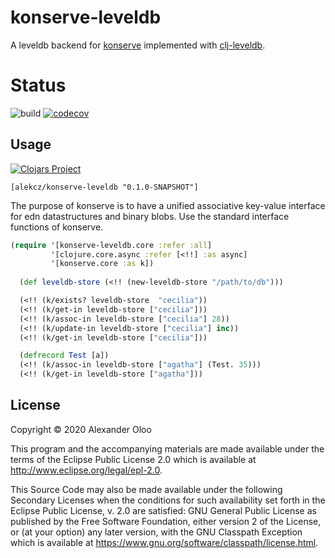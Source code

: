# konserve-leveldb

A leveldb backend for [konserve](https://github.com/replikativ/konserve) implemented with [clj-leveldb](https://github.com/Factual/clj-leveldb). 


# Status

![build](https://github.com/alekcz/konserve-leveldb/workflows/build/badge.svg?branch=master) [![codecov](https://codecov.io/gh/alekcz/konserve-leveldb/branch/master/graph/badge.svg)](https://codecov.io/gh/alekcz/konserve-leveldb) 

## Usage

[![Clojars Project](https://img.shields.io/clojars/v/alekcz/konserve-leveldb.svg)](http://clojars.org/alekcz/konserve-leveldb)

`[alekcz/konserve-leveldb "0.1.0-SNAPSHOT"]`

The purpose of konserve is to have a unified associative key-value interface for
edn datastructures and binary blobs. Use the standard interface functions of konserve.

```clojure
(require '[konserve-leveldb.core :refer :all]
         '[clojure.core.async :refer [<!!] :as async]
         '[konserve.core :as k])
  
  (def leveldb-store (<!! (new-leveldb-store "/path/to/db")))

  (<!! (k/exists? leveldb-store  "cecilia"))
  (<!! (k/get-in leveldb-store ["cecilia"]))
  (<!! (k/assoc-in leveldb-store ["cecilia"] 28))
  (<!! (k/update-in leveldb-store ["cecilia"] inc))
  (<!! (k/get-in leveldb-store ["cecilia"]))

  (defrecord Test [a])
  (<!! (k/assoc-in leveldb-store ["agatha"] (Test. 35)))
  (<!! (k/get-in leveldb-store ["agatha"]))
```

## License

Copyright © 2020 Alexander Oloo

This program and the accompanying materials are made available under the
terms of the Eclipse Public License 2.0 which is available at
http://www.eclipse.org/legal/epl-2.0.

This Source Code may also be made available under the following Secondary
Licenses when the conditions for such availability set forth in the Eclipse
Public License, v. 2.0 are satisfied: GNU General Public License as published by
the Free Software Foundation, either version 2 of the License, or (at your
option) any later version, with the GNU Classpath Exception which is available
at https://www.gnu.org/software/classpath/license.html.